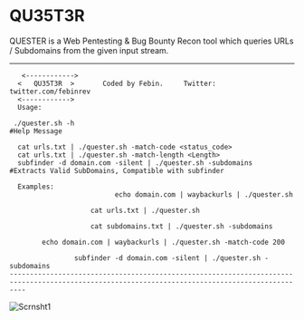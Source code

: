# QU35T3R

QUESTER is a Web Pentesting &amp; Bug Bounty Recon tool which queries URLs / Subdomains from the given input stream.



----------------------------------------------------------------------------------------------------------------------------------------------


       <------------>
      <   QU35T3R  >       Coded by Febin.     Twitter: twitter.com/febinrev
      <------------>	
      Usage:
	
     ./quester.sh -h                                                                    #Help Message

      cat urls.txt | ./quester.sh -match-code <status_code>
      cat urls.txt | ./quester.sh -match-length <Length>
      subfinder -d domain.com -silent | ./quester.sh -subdomains                 #Extracts Valid SubDomains, Compatible with subfinder

      Examples:
			                  echo domain.com | waybackurls | ./quester.sh
                         
                        cat urls.txt | ./quester.sh
                        
                        cat subdomains.txt | ./quester.sh -subdomains
                                
			echo domain.com | waybackurls | ./quester.sh -match-code 200 
			
	                subfinder -d domain.com -silent | ./quester.sh -subdomains
    ------------------------------------------------------------------------------------------------------------------------------------------------

![Scrnsht1](https://github.com/febinrev/quester/raw/main/Screenshots/Screenshot%20from%202021-02-12%2020-45-35.png)

